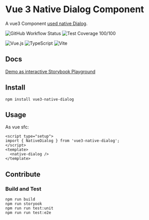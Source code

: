 # Vue 3 Native Dialog Component

A vue3 Component [used native Dialog](https://developer.mozilla.org/de/docs/Web/HTML/Element/dialog).

![GitHub Workflow Status](https://img.shields.io/github/workflow/status/webdesignberlin/vue-native-dialog/CI?style=for-the-badge)
![Test Coverage 100/100](https://img.shields.io/badge/Coverage-100%2F100-green?style=for-the-badge)

![Vue.js](https://img.shields.io/badge/vuejs-%2335495e.svg?style=for-the-badge&logo=vuedotjs&logoColor=%234FC08D)
![TypeScript](https://img.shields.io/badge/typescript-%23007ACC.svg?style=for-the-badge&logo=typescript&logoColor=white)
![Vite](https://img.shields.io/badge/vite-646CFF.svg?style=for-the-badge&logo=vite&logoColor=white)

## Docs
[Demo as interactive Storybook Playground](https://vue3-native-dialog.netlify.app/)

## Install
```
npm install vue3-native-dialog
```

## Usage
As vue sfc:
```vue
<script type="setup">
import { NativeDialog } from 'vue3-native-dialog';
</script>
<template>
  <native-dialog />
</template>
```

## Contribute
### Build and Test
```
npm run build
npm run storyook
npm run run test:unit
npm run run test:e2e
```
